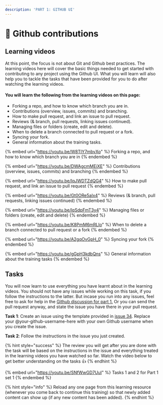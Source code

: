 ```yaml
---
description: 'PART 1: GITHUB UI'
---
```


# 🤝 Github contributions

## Learning videos

At this point, the focus is not about Git and Github best practices. The learning videos here will cover the basic things needed to get started with contributing to any project using the Github UI. What you will learn will also help you to tackle the tasks that have been provided for you to do after watching the learning videos.

#### You will learn the following from the learning videos on this page:
- Forking a repo, and how to know which branch you are in.
- Contributions (overview, issues, commits) and branching.
- How to make pull request, and link an issue to pull request.
- Reviews (& branch, pull requests, linking issues continued).
- Managing files or folders (create, edit and delete).
- When to delete a branch connected to pull request or a fork.
- Syncing your fork.
- General information about the training tasks.

{% embed url="https://youtu.be/W8TIY7mbvXo" %}
Forking a repo, and how to know which branch you are in
{% endembed %}

{% embed url="https://youtu.be/DWAgcmMEiXE" %}
Contributions (overview, issues, commits) and branching
{% endembed %}

{% embed url="https://youtu.be/IqJWDTZdQG4" %}
How to make pull request, and link an issue to pull request
{% endembed %}

{% embed url="https://youtu.be/Gt0ORe5aIx4" %}
Reviews (& branch, pull requests, linking issues continued)
{% endembed %}

{% embed url="https://youtu.be/lqSdpFmT3y4" %}
Managing files or folders (create, edit and delete)
{% endembed %}

{% embed url="https://youtu.be/K8PmM6mRLIo" %}
When to delete a branch connected to pull request or a fork
{% endembed %}

{% embed url="https://youtu.be/A2gqOvGpH_0" %}
Syncing your fork
{% endembed %}

{% embed url="https://youtu.be/gGpH3kdbQns" %}
General information about the training tasks
{% endembed %}

## Tasks

You will now learn to use everything you have learnt about in the learning videos. You should not have any issues while working on this task, if you follow the instructions to the latter. But incase you run into any issues, feel free to ask for help in the [Github discussion for part 1.](https://github.com/Ifycode/git-github-training/discussions/79) Or you can send the pull request anyway, and state the issue you have there in your pull request.

**Task 1**: Create an issue using the template provided in [issue 34](https://github.com/Ifycode/git-github-training/issues/34). Replace your @your-github-username-here with your own Github username when you create the issue.

**Task 2**: Follow the instructions in the issue you just created.

{% hint style="success" %}
The review you will get after you are done with the task will be based on the instructions in the issue and everything treated in the learning videos you have watched so far. Watch the video below to get better understanding on the tasks :thumbsup:
{% endhint %}

{% embed url="https://youtu.be/SNfWwGD7UuI" %}
Tasks 1 and 2 for Part 1 set 1
{% endembed %}

{% hint style="info" %}
Reload any one page from this learning resource (whenever you come back to continue this training) so that newly added content can show up (if any new content has been added).
{% endhint %}

